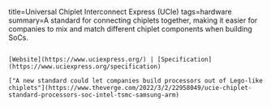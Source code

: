 title=Universal Chiplet Interconnect Express (UCIe)
tags=hardware
summary=A standard for connecting chiplets together, making it easier for companies to mix and match different chiplet components when building SoCs.
~~~~~~

[Website](https://www.uciexpress.org/) | [Specification](https://www.uciexpress.org/specification)

["A new standard could let companies build processors out of Lego-like chiplets"](https://www.theverge.com/2022/3/2/22958049/ucie-chiplet-standard-processors-soc-intel-tsmc-samsung-arm)

